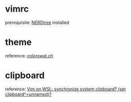 # vimrc

prerequisite: [NERDtree](https://github.com/preservim/nerdtree) installed

# theme

reference: [colorswat.ch](https://colorswat.ch/vim)

# clipboard

reference: [Vim on WSL: synchronize system clipboard? (set clipboard^=unnamed)?](https://vi.stackexchange.com/questions/12376/vim-on-wsl-synchronize-system-clipboard-set-clipboard-unnamed)
